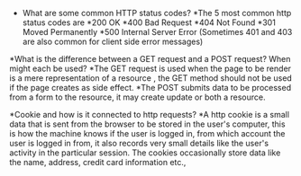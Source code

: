 * What are some common HTTP status codes?
	*The 5 most common http status codes are
		*200 OK
		*400 Bad Request
		*404 Not Found
		*301 Moved Permanently
		*500 Internal Server Error
		(Sometimes 401 and 403 are also common for client side error messages)

*What is the difference between a GET request and a POST request? When might each be used?
	*The GET request is used when the page to be render is a mere representation of a resource , the GET method should not be used if the page creates as side effect.
	*The POST submits data to be processed from a form to the resource, it may create update or both a resource.

*Cookie and how is it connected to http requests?
	*A http cookie is a small data that is sent from the browser to be stored in the user's computer, this is how the machine knows if the user is logged in, from which account the user is logged in from, it also records very small details like the user's activity in the particular session. The cookies occasionally store data like the name, address, credit card information etc.,

